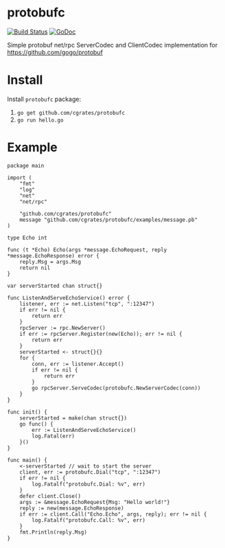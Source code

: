 # protobufc

[![Build Status](https://travis-ci.org/cgrates/protobufc.svg)](https://travis-ci.org/cgrates/protobufc)
[![GoDoc](https://godoc.org/github.com/cgrates/protobufc?status.svg)](https://godoc.org/github.com/cgrates/protobufc)

Simple protobuf net/rpc ServerCodec and ClientCodec implementation for https://github.com/gogo/protobuf
# Install

Install `protobufc` package:

1. `go get github.com/cgrates/protobufc`
1. `go run hello.go`

# Example

```
package main

import (
	"fmt"
	"log"
	"net"
	"net/rpc"

	"github.com/cgrates/protobufc"
	message "github.com/cgrates/protobufc/examples/message.pb"
)

type Echo int

func (t *Echo) Echo(args *message.EchoRequest, reply *message.EchoResponse) error {
	reply.Msg = args.Msg
	return nil
}

var serverStarted chan struct{}

func ListenAndServeEchoService() error {
	listener, err := net.Listen("tcp", ":12347")
	if err != nil {
		return err
	}
	rpcServer := rpc.NewServer()
	if err := rpcServer.Register(new(Echo)); err != nil {
		return err
	}
	serverStarted <- struct{}{}
	for {
		conn, err := listener.Accept()
		if err != nil {
			return err
		}
		go rpcServer.ServeCodec(protobufc.NewServerCodec(conn))
	}
}

func init() {
	serverStarted = make(chan struct{})
	go func() {
		err := ListenAndServeEchoService()
		log.Fatal(err)
	}()
}

func main() {
	<-serverStarted // wait to start the server
	client, err := protobufc.Dial("tcp", ":12347")
	if err != nil {
		log.Fatalf("protobufc.Dial: %v", err)
	}
	defer client.Close()
	args := &message.EchoRequest{Msg: "Hello world!"}
	reply := new(message.EchoResponse)
	if err := client.Call("Echo.Echo", args, reply); err != nil {
		log.Fatalf("protobufc.Call: %v", err)
	}
	fmt.Println(reply.Msg)
}
```